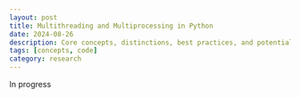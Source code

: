 ```yaml
---
layout: post
title: Multithreading and Multiprocessing in Python
date: 2024-08-26
description: Core concepts, distinctions, best practices, and potential implementations
tags: [concepts, code]
category: research
---
```


In progress
